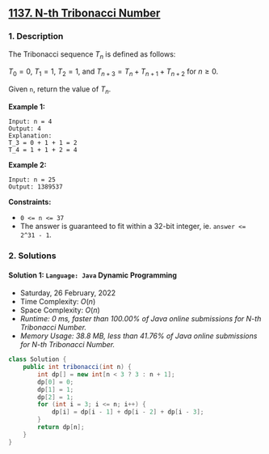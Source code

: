 ## [1137. N-th Tribonacci Number](https://leetcode.com/problems/n-th-tribonacci-number/)

### 1. Description

The Tribonacci sequence $T_n$ is defined as follows: 

$T_0 = 0$, $T_1 = 1$, $T_2 = 1$, and $T_{n+3} = T_{n} + T_{n+1} + T_{n+2}$ for $n \geq 0$.

Given `n`, return the value of $T_n$.

**Example 1:**

```
Input: n = 4
Output: 4
Explanation:
T_3 = 0 + 1 + 1 = 2
T_4 = 1 + 1 + 2 = 4
```

**Example 2:**

```
Input: n = 25
Output: 1389537
```

**Constraints:**

- `0 <= n <= 37`
- The answer is guaranteed to fit within a 32-bit integer, ie. `answer <= 2^31 - 1`.

### 2. Solutions

#### Solution 1: `Language: Java` Dynamic Programming

- Saturday, 26 February, 2022
- Time Complexity: $O(n)$
- Space Complexity: $O(n)$
- *Runtime: 0 ms, faster than 100.00% of Java online submissions for N-th Tribonacci Number.*
- *Memory Usage: 38.8 MB, less than 41.76% of Java online submissions for N-th Tribonacci Number.*

```Java
class Solution {
    public int tribonacci(int n) {
        int dp[] = new int[n < 3 ? 3 : n + 1];
        dp[0] = 0;
        dp[1] = 1;
        dp[2] = 1;
        for (int i = 3; i <= n; i++) {
            dp[i] = dp[i - 1] + dp[i - 2] + dp[i - 3];
        }
        return dp[n];
    }
}
```
